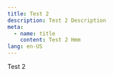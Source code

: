 ```yaml
---
title: Test 2
description: Test 2 Description
meta:
  - name: title
    content: Test 2 Hmm
lang: en-US
---
```

Test 2